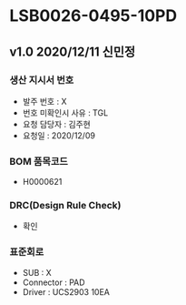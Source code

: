 # LSB0026-0495-10PD

## v1.0 2020/12/11 신민정

### 생산 지시서 번호
* 발주 번호 : X
* 번호 미확인시 사유 : TGL
* 요청 담당자 : 김주현
* 요청일 : 2020/12/09

###  BOM 품목코드
* H0000621

### DRC(Design Rule Check)
* 확인

### 표준회로
* SUB : X
* Connector : PAD
* Driver : UCS2903 10EA
